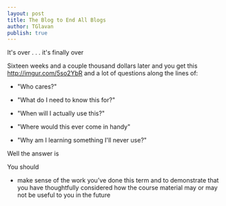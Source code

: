 ```yaml
---
layout: post
title: The Blog to End All Blogs
author: TGlavan
publish: true
---
```


It's over . . . it's finally over

Sixteen weeks and a couple thousand dollars later and you get this http://imgur.com/5so2YbR and a lot of questions along the lines of:

- "Who cares?"

- "What do I need to know this for?"

- "When will I actually use this?"

- "Where would this ever come in handy"

- "Why am I learning something I'll never use?"

Well the answer is 

You should


* make sense of the work you’ve done this term and to demonstrate that you have thoughtfully considered how the course material may or may not be useful to you in the future



